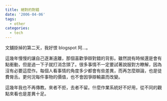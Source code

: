 ```yaml
---
title: 絕對的對錯
date: '2006-04-06'
tags:
  - other
categories:
  - tech
---
```

文舖掛掉的第二天，我好恨 blogspot 阿…。  
  
這幾年慢慢的讓自己逐漸遠離，那個喜歡爭辯對錯的背影。雖然說有時候還是會有點衝動，但是過一下子就打消念頭了。很多事情不一定要試著說服對方瞭解，因為沒有必要這麼作。每個人看事情的角度多少都會有些差異，而再怎麼辯論，也是徒費脣舌。更何況每件事物的價值，也不會因爭辯輸贏而改變。  
  
這幾年我也不再傳教。來者不拒，去者不留。什麼作業系統好不好用，從不同的觀點來看也是差異十足。